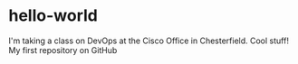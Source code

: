 # hello-world
I'm taking a class on DevOps at the Cisco Office in Chesterfield. Cool stuff!
My first repository on GitHub

